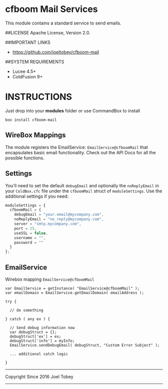 # cfboom Mail Services
This module contains a standard service to send emails.

##LICENSE
Apache License, Version 2.0.

##IMPORTANT LINKS
- https://github.com/joeltobey/cfboom-mail

##SYSTEM REQUIREMENTS
- Lucee 4.5+
- ColdFusion 9+

# INSTRUCTIONS
Just drop into your **modules** folder or use CommandBox to install

`box install cfboom-mail`

## WireBox Mappings
The module registers the EmailService: `EmailService@cfboomMail` that encapsulates basic email functionality. Check out the API Docs for all the possible functions.

## Settings
You'll need to set the default `debugEmail` and optionally the `noReplyEmail` in your `ColdBox.cfc` file under the `cfboomMail` struct of `moduleSettings`. Use the additional settings if you need:

```js
moduleSettings = {
  cfboomMail = {
    debugEmail = "your.email@mycompany.com",
    noReplyEmail = "no_reply@mycompany.com",
    server = "smtp.mycompany.com",
    port = 25,
    useSSL = false,
    username = "",
    password = ""
  }
};
```

## EmailService

Wirebox mapping `EmailService@cfboomMail`

```
var EmailService = getInstance( "EmailService@cfboomMail" );
var emailDomain = EmailService.getEmailDomain( emailAddress );

try {

  // do something

} catch ( any ex ) {

  // Send debug information now
  var debugStruct = {};
  debugStruct['ex'] = ex;
  debugStruct['info'] = myInfo;
  EmailService.sendDebugEmail( debugStruct, "Custom Error Subject" );

  ... additional catch logic

}
```

********************************************************************************
Copyright Since 2016 Joel Tobey
********************************************************************************
